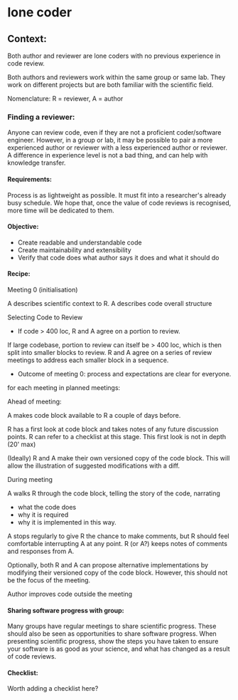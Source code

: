 # lone coder
## Context:
Both author and reviewer are lone coders with no previous experience
in code review.

Both authors and reviewers work within the same group or same lab. They
work on different projects but are both familiar with the scientific
field.

Nomenclature: R = reviewer, A = author

### Finding a reviewer:
Anyone can review code, even if they are not a proficient coder/software engineer.
However, in a group or lab, it may be possible to pair a more experienced author
or reviewer with a less experienced author or reviewer.
A difference in experience level is not a bad thing, and can help with knowledge transfer.

#### Requirements:
Process is as lightweight as possible. It must fit into a researcher's
already busy schedule. We hope that, once the value of code reviews is
recognised, more time will be dedicated to them.

#### Objective:
- Create readable and understandable code
- Create maintainability and extensibility
- Verify that code does what author says it does and what it should do

#### Recipe:
Meeting 0 (initialisation)

A describes scientific context to R.
A describes code overall structure

Selecting Code to Review

- If code > 400 loc, R and A agree on a portion to review.

If large codebase, portion to review can itself be > 400 loc, which is
then split into smaller blocks to review. R and A agree on a series of
review meetings to address each smaller block in a sequence.

- Outcome of meeting 0: process and expectations are clear for everyone.

for each meeting in planned meetings:

Ahead of meeting:

A makes code block available to R a couple of days before.

R has a first look at code block and takes notes of any future discussion points.
R can refer to a checklist at this stage.
This first look is not in depth (20' max)

(Ideally) R and A make their own versioned copy of the code block. This
will allow the illustration of suggested modifications with a diff.

During meeting

A walks R through the code block, telling the story of the code,
narrating
- what the code does
- why it is required
- why it is implemented in this way.

A stops regularly to give R the chance to make comments, but R should
feel comfortable interrupting A at any point.
R (or A?) keeps notes of comments and responses from A.

Optionally, both R and A can propose alternative implementations by
modifying their versioned copy of the code block.  However, this
should not be the focus of the meeting.

Author improves code outside the meeting

#### Sharing software progress with group:
Many groups have regular meetings to share scientific progress.
These should also be seen as opportunities to share software progress.
When presenting scientific progress, show the steps you have taken
to ensure your software is as good as your science,
and what has changed as a result of code reviews.

#### Checklist:
Worth adding a checklist here?
